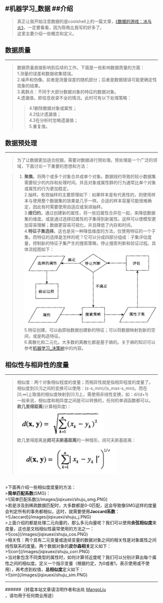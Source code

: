 ﻿#机器学习_数据
##介绍
--------------------------------
>真正让我开始注意数据的是coolshell上的一篇文章，[《数据的游戏：冰与火》](http://coolshell.cn/articles/10192.html)，一定要看看，因为陈皓比我写的好多了。<br>
>这里主要介绍一些概念和定义。

## 数据质量
--------------------------------
>数据质量直接影响到后续的工作。下面是一些影响数据质量的方面：<br>
>1.测量的误差和数据收集错误。<br>
>2.噪声和伪像。前者是测量误差的随机部分；后者是数据错误可能更确定性现象的结果。<br>
>3.离群点：不同于大部分数据对象的特征的数据对象。<br>
>4.遗漏值，即信息收录不全的情况。此时可有以下处理策略：<br>
>>4.1删除数据对象或属性；<br>
>>4.2估计遗漏值；<br>
>>4.3在分析时忽略遗漏值；<br>
>5.重复值。<br>

## 数据预处理
--------------------------------
>为了让数据更加适合挖掘，需要对数据进行预处理。预处理是一个广泛的领域，下面讨论一下重要的思想和方法：<br>

>1. <strong>聚集</strong>。将两个或多个对象合并成单个对象。数据规约导致的较小数据集需要较少的内存和处理时间。并且对象或属性群的行为通常比单个对象或属性的行为更加稳定。<br>
>2.抽样。有效抽样的主要原理如下：如果样本是有代表性的，则使用样本与使用整个数据集的效果是几乎一样。合适的样本容量可能很难确定，因此有时需要使用自适应或渐进抽样。<br>
>3.<strong>维归约</strong>。通过创建新的属性，将一些旧属性合并在一起，来降低数据集的维度。或是通过选择旧属性的子集得到新属性。这样可以使模型更加容易理解；数据更容易可视化，并且降低了内存和时间。<br>
>4.<strong>特征子集选择</strong>。这也是另一种降低维度的方法，仅使用特征的一个子集。而特征的选择是怎样的呢？它可以分成四部分组成：子集评估度量，控制新的特征子集产生的搜索策略，停止搜索判断和验证过程。具体流程图如下：<br>
>![特征子集选择过程流程图](/images/jiqixuexi/shuju_tezheng.PNG)<br>
>5.特征创建。可以由原始数据创建新的特征；可以将数据映射到新的空间，或是构造特征。<br>
>6.离散化和二元化。大多数的离散化都是基于熵的。关于熵的知识可以参考[机器学习_决策树](https://github.com/MangoLiu/mangoliu.github.io/blob/master/%E6%9C%BA%E5%99%A8%E5%AD%A6%E4%B9%A0_%E5%86%B3%E7%AD%96%E6%A0%91.md)中的内容。<br>

## 相似性与相异性的度量
--------------------------------
>相似度：两个对象相似程度的度量；而相异性就是指相异程度的度量了。<br>
>相似度到[0,1]之间的变换可以使用：(s-s_min)/(s_max-s_min)。而在[0,∞]上取值的相似度映射到[0,1]上，需使用非线性变换，如：d/(d+1)<br>
>一般来说，相似度和相异度之间是可以转换的，任何的单调函数都可以。<br>
><strong>欧几里得距离</strong>(计算相异度)：<br>
>![欧几里得距离](/images/jiqixuexi/shuju_ouji.PNG)<br>
>欧几里得距离是<strong>闵可夫斯基距离</strong>的一种情形，闵可夫斯基距离：<br>
>![闵可夫斯基距离](/images/jiqixuexi/shuju_minke.PNG)<br>
<br>
>下面再介绍一些相似度度量的方法：<br>
><strong>简单匹配系数</strong>(SMG)：<br>
>![简单匹配系数](/images/jiqixuexi/shuju_smg.PNG)<br>
>若是涉及到稀疏数据匹配时，大多数都是0-0匹配，这会导致像SMG这样的度量会判定所有的事务都相似，这时，就需要使用<strong>Jaccard系数</strong>：<br>
>![Jaccard](/images/jiqixuexi/shuju_j.PNG)<br>
>上面介绍的都是处理二元向量的，那么多元向量呢？我们可以使用<strong>余弦相似度</strong>来度量，这也是文档相似性最常使用的方法之一：<br>
>![cos](/images/jiqixuexi/shuju_cos.PNG)<br>
>相关性：两个具有二元变量或连续变量的数据对象之间的相关性是对象属性之间线性联系的度量。两个数据对象的<strong>皮尔森相关</strong>定义如下：<br>
>![corr](/images/jiqixuexi/shuju_corr.PNG)<br>
>当对象包含不同类型的属性时，如何计算邻近度呢？我们可以分别计算出每个属性之间的相似度。定义一个指示变量（根据约定，为0或者1，表示使用或不使用），再考虑到权值，<strong>总相似度</strong>定义如下：<br>
>![sim](/images/jiqixuexi/shuju_sim.PNG)<br>

--------------------------------
######（转载本站文章请注明作者和出处 <a href="https://github.com/MangoLiu">MangoLiu</a> ，请勿用于任何商业用途）

